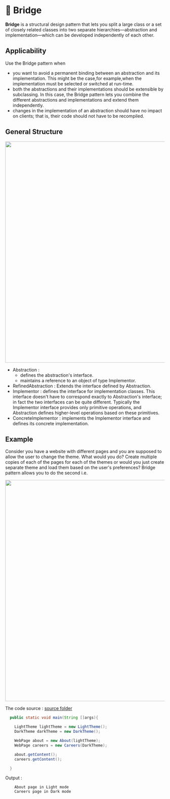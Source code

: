 # 🌉 Bridge

<b>Bridge</b> is a structural design pattern that lets you split a large class or a set of closely related classes into two separate hierarchies—abstraction and implementation—which can be developed independently of each other.

## Applicability

Use the Bridge pattern when

- you want to avoid a permanent binding between an abstraction and its implementation. This might be the case,for example,when the implementation
  must be selected or switched at run-time.
- both the abstractions and their implementations should be extensible by
  subclassing. In this case, the Bridge pattern lets you combine the different
  abstractions and implementations and extend them independently.
- changes in the implementation of an abstraction should have no impact on
  clients; that is, their code should not have to be recompiled.

## General Structure

<p align="center">
  <img src="../../images/bridge.png" width="700" />
</p>

- Abstraction :
  - defines the abstraction's interface.
  - maintains a reference to an object of type Implementor.
- RefinedAbstraction : Extends the interface defined by Abstraction.
- Implementor : defines the interface for implementation classes. This interface doesn't
  have to correspond exactly to Abstraction's interface; in fact the two interfaces can be quite different. Typically the Implementor interface provides
  only primitive operations, and Abstraction defines higher-level operations
  based on these primitives.
- Concretelmplementor : implements the Implementor interface and defines its concrete implementation.

## Example

Consider you have a website with different pages and you are supposed to allow the user to change the theme. What would you do? Create multiple copies of each of the pages for each of the themes or would you just create separate theme and load them based on the user's preferences? Bridge pattern allows you to do the second i.e.

<p align="center">
  <img src="../../images/bridge-schema.png" width="700" />
</p>

The code source : [source folder](src)

```Java
  public static void main(String []args){

    LightTheme lightTheme = new LightTheme();
    DarkTheme darkTheme = new DarkTheme();

    WebPage about = new About(lightTheme);
    WebPage careers = new Careers(DarkTheme);

    about.getContent();
    careers.getContent();

  }

```

Output :

```
    About page in Light mode
    Careers page in Dark mode
```
